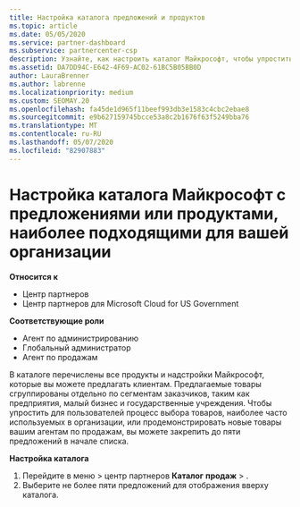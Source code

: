 ```yaml
---
title: Настройка каталога предложений и продуктов
ms.topic: article
ms.date: 05/05/2020
ms.service: partner-dashboard
ms.subservice: partnercenter-csp
description: Узнайте, как настроить каталог Майкрософт, чтобы упростить доступ к предложениям партнеров или продуктам, которые в большинстве случаев используются в вашей организации.
ms.assetid: DA7DD94C-E642-4F69-AC02-61BC5B05BB0D
author: LauraBrenner
ms.author: labrenne
ms.localizationpriority: medium
ms.custom: SEOMAY.20
ms.openlocfilehash: fa45de1d965f11beef993db3e1583c4cbc2ebae8
ms.sourcegitcommit: e9b627159745bcce53a8c2b1676f63f5249bba76
ms.translationtype: MT
ms.contentlocale: ru-RU
ms.lasthandoff: 05/07/2020
ms.locfileid: "82907883"
---
```

# <a name="customize-the-microsoft-catalog-with-offers-or-products-most-suited-to-your-organization"></a>Настройка каталога Майкрософт с предложениями или продуктами, наиболее подходящими для вашей организации

**Относится к**

-  Центр партнеров
-  Центр партнеров для Microsoft Cloud for US Government

**Соответствующие роли**

- Агент по администрированию
- Глобальный администратор
- Агент по продажам

В каталоге перечислены все продукты и надстройки Майкрософт, которые вы можете предлагать клиентам. Предлагаемые товары сгруппированы отдельно по сегментам заказчиков, таким как предприятия, малый бизнес и государственные учреждения. Чтобы упростить для пользователей процесс выбора товаров, наиболее часто используемых в организации, или продемонстрировать новые товары вашим агентам по продажам, вы можете закрепить до пяти предложений в начале списка.

**Настройка каталога**

1.  Перейдите в меню &gt; центр партнеров **Каталог** **продаж** &gt; .
2.  Выберите не более пяти предложений для отображения вверху каталога.
